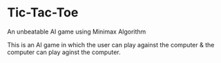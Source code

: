 # Tic-Tac-Toe
An unbeatable AI game using Minimax Algorithm

This is an AI game in which the user can play against the computer & the computer can play aginst the computer.

